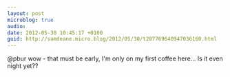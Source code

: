```yaml
---
layout: post
microblog: true
audio: 
date: 2012-05-30 10:45:17 +0100
guid: http://samdeane.micro.blog/2012/05/30/t207769640947036160.html
---
```

@pbur wow - that must be early, I'm only on my first coffee here… Is it even night yet??
